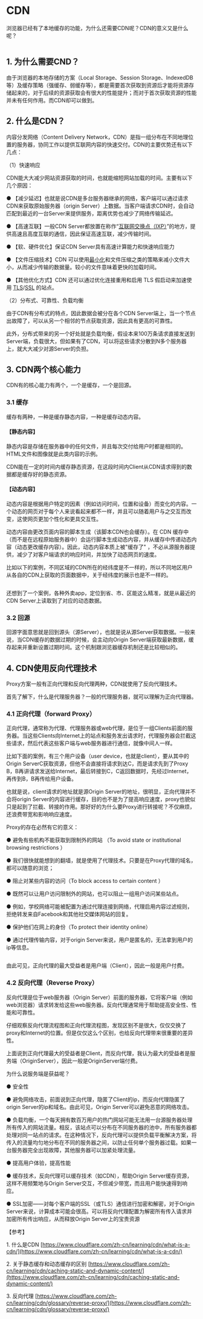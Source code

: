 # CDN

浏览器已经有了本地缓存的功能，为什么还需要CDN呢？CDN的意义又是什么呢？

&#x20;

<div data-full-width="true">

<figure><img src="../../.gitbook/assets/image.svg" alt=""><figcaption></figcaption></figure>

</div>

## 1. 为什么需要CND？

由于浏览器的本地存储的方案（Local Storage、Session Storage、IndexedDB等）及缓存策略（强缓存、弱缓存等），都是需要首次获取到资源后才能将资源存储起来的，对于后续的资源获取会有很大的性能提升；而对于首次获取资源的性能并未有任何作用。而CDN却可以做到。



## 2. 什么是CDN？

内容分发网络（Content Delivery Network，CDN）是指一组分布在不同地理位置的服务器，协同工作以提供互联网内容的快速交付。CDN的主要优势还有以下几点：

（1）快速响应

CDN能大大减少网站资源获取的时间，也就能缩短网站加载的时间。主要有以下几个原因：

● 【减少延迟】也就是说CDN是多台服务器继承的网络，客户端可以通过请求CDN来获取原始服务器（origin Server）上数据。当客户端请求CDN时，会自动匹配到最近的一台Server来提供服务，距离优势也减少了网络传输延迟。

● 【高速互联】一般CDN Server都放置在称作“[互联网交换点（IXP）](https://www.cloudflare.com/learning/cdn/glossary/internet-exchange-point-ixp/)”的地方，提供高速且高度互联的通信，因此保证高速互联，减少传输时间。

● 【软、硬件优化】保证CDN Server具有高速计算能力和快速响应能力

● 【文件压缩技术】CDN 可以使用[最小化](https://www.cloudflare.com/learning/performance/why-minify-javascript-code/)和文件压缩之类的策略来减小文件大小，从而减少传输的数据量。较小的文件意味着更快的加载时间。

● 【其他优化方式】CDN 还可以通过优化连接重用和启用 TLS 假启动来加速使用 [TLS](https://www.cloudflare.com/learning/security/glossary/transport-layer-security-tls/)/[SSL](https://www.cloudflare.com/learning/security/glossary/what-is-ssl/) 的站点。



（2）分布式、可靠性、负载均衡

由于CDN有分布式的特点，因此数据会被分在各个CDN Server端上，当一个节点出故障了，可以从另一个相邻的节点获取资源，因此具有更高的可靠性。

此外，分布式带来的另一个好处就是负载均衡，假设本来100万条请求直接发送到Server端，负载很大，但如果有了CDN，可以将这些请求分散到N多个服务器上，就大大减少对源Server的负担。

## 3. CDN两个核心能力

CDN有的核心能力有两个，一个是缓存，一个是回源。

### 3.1 缓存

缓存有两种，一种是缓存静态内容，一种是缓存动态内容。

#### 【静态内容】

静态内容是存储在服务器中的任何文件，并且每次交付给用户时都是相同的。HTML文件和图像就是此类内容的示例。

CDN能在一定的时间内缓存静态资源，在这段时间内Client从CDN请求得到的数据都是缓存好的静态资源。

#### 【动态内容】

动态内容是根据用户特定的因素（例如访问时间，位置和设备）而变化的内容。一个动态的网页对于每个人来说看起来都不一样，并且可以随着用户与之交互而改变，这使网页更加个性化和更具交互性。

动态内容由更改页面内容的脚本生成（该脚本CDN也会缓存）。在 CDN 缓存中（而不是在远程原始服务器中）会运行脚本生成动态内容，并从缓存中传递动态内容（动态更改缓存内容）。因此，动态内容本质上被"缓存了" ，不必从源服务器提供，减少了对客户端请求的响应时间，并加快了动态网页的速度。

比如以下的案例，不同区域的CDN所在的经纬度是不一样的，所以不同地区用户从各自的CDN上获取的页面数据中，关于经纬度的展示也是不一样的。

<figure><img src="../../.gitbook/assets/image (1).svg" alt=""><figcaption></figcaption></figure>

还想到了一个案例，各种外卖app，定位到省、市、区能这么精准，就是从最近的CDN Server上读取到了对应的动态数据。

### 3.2 回源

回源字面意思就是回到源头（源Server），也就是说从源Server获取数据。一般来说，当CDN缓存的数据过期的时候，会主动向Origin Server端获取最新数据，缓存起来并重新设置过期时间。这个机制跟浏览器缓存机制还是比较相似的。



## 4. CDN使用反向代理技术

Proxy方案一般有正向代理和反向代理两种，CDN就使用了反向代理技术。

首先了解下，什么是代理服务器？一般的代理服务器，就可以理解为正向代理器。



### 4.1 正向代理（forward Proxy）

正向代理，通常称为代理、代理服务器或web代理，是位于一组Clients前面的服务器。当这些Clients向Internet上的站点和服务发出请求时，代理服务器会拦截这些请求，然后代表这些客户端与web服务器进行通信，就像中间人一样。

比如下面的案例，有三个用户设备（user device，也就是client），要从其中的Origin ServerC获取资源，但他不会直接将请求到达C，而是请求先到了Proxy B，B再讲请求发送给Internet，最后转接到C，C返回数据时，先经过Internet，再传到B，B再传给用户设备。

也就是说，client请求的地址就是源Origin Server的地址，很明显，正向代理并不会将origin Server的内容进行缓存，目的也不是为了提高响应速度，proxy也貌似只是起到了拦截、转接的作用。那好好的为什么要Proxy进行转接呢？不仅麻烦，还浪费带宽和影响响应速度。

Proxy的存在必然有它的意义：

● 避免有些机构不能获取到限制外的网站 （To avoid state or institutional browsing restrictions ）

● 我们很快就能想到的翻墙，就是使用了代理技术。只要是在Proxy代理的域名，都可以随意的浏览；

● 阻止对某些内容的访问（To block access to certain content ）

● 既然可以让用户访问限制外的网站，也可以阻止一组用户访问某些站点。

● 例如，学校网络可能被配置为通过代理连接到网络，代理启用内容过滤规则，拒绝转发来自Facebook和其他社交媒体网站的回复。

● 保护他们在网上的身份（To protect their identity online）

● 通过代理传输内容，对于origin Server来说，用户是匿名的，无法拿到用户的ip等信息。

<figure><img src="../../.gitbook/assets/image (2).svg" alt=""><figcaption></figcaption></figure>

由此可见，正向代理的最大受益者是用户端（Client），因此一般是用户付费。



### 4.2 反向代理（Reverse Proxy）

反向代理是位于web服务器（Origin Server）前面的服务器，它将客户端（例如web浏览器）请求转发给这些web服务器。反向代理通常用于帮助提高安全性、性能和可靠性。

仔细观察反向代理流程图和正向代理流程图，发现区别不是很大，仅仅交换了proxy和Internet的位置。但是仅仅这么个区别，也给反向代理带来很重要的差异性。

上面说到正向代理最大的受益者是Client，而反向代理，我认为最大的受益者是服务端（OriginServer），因此一般是OriginServer端付费。

为什么说服务端是获益呢？

● 安全性

● 避免网络攻击，前面说到正向代理，隐匿了Client的ip，而反向代理隐匿了origin Server的ip和域名。由此可见，Origin Server可以避免恶意的网络攻击。

● 负载均衡，一个每天拥有数百万用户的热门网站可能无法用一台源服务器处理所有传入的网站流量。相反，该站点可以分布在不同服务器的池中，所有服务器都处理对同一站点的请求。在这种情况下，反向代理可以提供负载平衡解决方案，将传入的流量均匀地分布在不同的服务器之间，以防止任何单个服务器过载。如果一台服务器完全出现故障，其他服务器可以加紧处理流量。

● 提高用户体验，提高性能

● 缓存技术，反向代理可以缓存技术（如CDN），帮助Origin Server缓存资源，这样不用频繁地与Origin Server交互，不但减少带宽，而且用户能快速得到响应。

● SSL加密——对每个客户端的SSL（或TLS）通信进行加密和解密，对于Origin Server来说，计算成本可能会很高。可以将反向代理配置为解密所有传入请求并加密所有传出响应，从而释放Origin Server上的宝贵资源





【参考】

1\.  什么是CDN [https://www.cloudflare.com/zh-cn/learning/cdn/what-is-a-cdn/](https://www.cloudflare.com/zh-cn/learning/cdn/what-is-a-cdn/)

2\.  关于静态缓存和动态缓存的区别 [https://www.cloudflare.com/zh-cn/learning/cdn/caching-static-and-dynamic-content/](https://www.cloudflare.com/zh-cn/learning/cdn/caching-static-and-dynamic-content/)

3\.  反向代理 [https://www.cloudflare.com/zh-cn/learning/cdn/glossary/reverse-proxy/](https://www.cloudflare.com/zh-cn/learning/cdn/glossary/reverse-proxy/)

